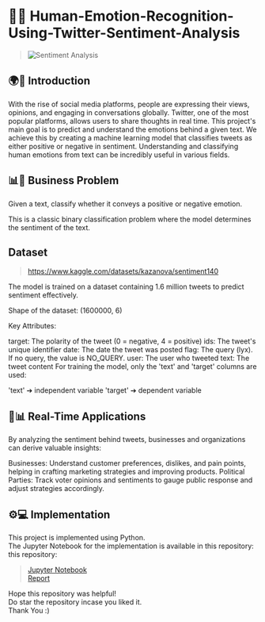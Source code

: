 # 🧠💬 Human-Emotion-Recognition-Using-Twitter-Sentiment-Analysis

> ![Sentiment Analysis](https://user-images.githubusercontent.com/83130336/188488944-4e879e77-0c56-4bb8-bf83-844e2fcdca7d.jpg)

## 🌍📱 Introduction
With the rise of social media platforms, people are expressing their views, opinions, and engaging in conversations globally. Twitter, one of the most popular platforms, allows users to share thoughts in real time. This project's main goal is to predict and understand the emotions behind a given text. We achieve this by creating a machine learning model that classifies tweets as either positive or negative in sentiment. Understanding and classifying human emotions from text can be incredibly useful in various fields.

## 📊🤖 Business Problem
<p>Given a text, classify whether it conveys a positive or negative emotion.</p> This is a classic binary classification problem where the model determines the sentiment of the text.


## Dataset
> https://www.kaggle.com/datasets/kazanova/sentiment140 </br>
<p>The model is trained on a dataset containing 1.6 million tweets to predict sentiment effectively.</p>
Shape of the dataset: (1600000, 6)

Key Attributes:

target: The polarity of the tweet (0 = negative, 4 = positive)
ids: The tweet's unique identifier
date: The date the tweet was posted
flag: The query (lyx). If no query, the value is NO_QUERY.
user: The user who tweeted
text: The tweet content
For training the model, only the 'text' and 'target' columns are used:

'text' ➔ independent variable
'target' ➔ dependent variable


## 🏢📊 Real-Time Applications
By analyzing the sentiment behind tweets, businesses and organizations can derive valuable insights:

Businesses: Understand customer preferences, dislikes, and pain points, helping in crafting marketing strategies and improving products.
Political Parties: Track voter opinions and sentiments to gauge public response and adjust strategies accordingly.
    
## ⚙️💻 Implementation
This project is implemented using Python. </br> The Jupyter Notebook for the implementation is available in this repository: </br>
this repository: </br>
> [Jupyter Notebook](https://github.com/aashritha-nelavelli/Predicting-Human-Emotions-from-Twitter-Sentiments/blob/main/Human_Emotion_Recognition_Using_Twitter_Sentiment_Analysis.ipynb) </br>
> [Report](https://github.com/aashritha-nelavelli/Predicting-Human-Emotions-from-Twitter-Sentiments/blob/main/Report.pdf) </br>

Hope this repository was helpful! </br>
Do star the repository incase you liked it. </br>
Thank You :)
